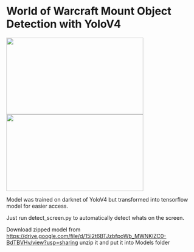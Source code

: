 # World of Warcraft Mount Object Detection with YoloV4

<img src="src/asmongoldoriginal.gif" width="360" height="202" /> <img src="src/asmongold.gif" width="360" height="202" />

Model was trained on darknet of YoloV4 but transformed into tensorflow model for easier access. 

Just run detect_screen.py to automatically detect whats on the screen.

Download zipped model from https://drive.google.com/file/d/15l2t6BTJzbfpoWb_MWNKlZC0-BdTBVHv/view?usp=sharing unzip it and put it into Models folder
